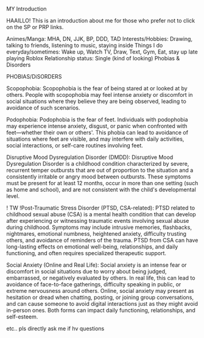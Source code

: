 MY Introduction

HAAILLO! This is an introduction about me for those who prefer not to click on the SP or PRP links.

Animes/Manga: MHA, DN, JJK, BP, DDD, TAD
Interests/Hobbies: Drawing, talking to friends, listening to music, staying inside
Things I do everyday/sometimes: Wake up, Watch TV, Draw, Text, Gym, Eat, stay up late playing Roblox
Relationship status: Single (kind of looking)
Phobias & Disorders

PHOBIAS/DiSORDERS

Scopophobia:
Scopophobia is the fear of being stared at or looked at by others. People with scopophobia may feel intense anxiety or discomfort in social situations where they believe they are being observed, leading to avoidance of such scenarios.

Podophobia:
Podophobia is the fear of feet. Individuals with podophobia may experience intense anxiety, disgust, or panic when confronted with feet—whether their own or others'. This phobia can lead to avoidance of situations where feet are visible, and may interfere with daily activities, social interactions, or self-care routines involving feet.

Disruptive Mood Dysregulation Disorder (DMDD):
Disruptive Mood Dysregulation Disorder is a childhood condition characterized by severe, recurrent temper outbursts that are out of proportion to the situation and a consistently irritable or angry mood between outbursts. These symptoms must be present for at least 12 months, occur in more than one setting (such as home and school), and are not consistent with the child's developmental level.

! TW !Post-Traumatic Stress Disorder (PTSD, CSA-related):
PTSD related to childhood sexual abuse (CSA) is a mental health condition that can develop after experiencing or witnessing traumatic events involving sexual abuse during childhood. Symptoms may include intrusive memories, flashbacks, nightmares, emotional numbness, heightened anxiety, difficulty trusting others, and avoidance of reminders of the trauma. PTSD from CSA can have long-lasting effects on emotional well-being, relationships, and daily functioning, and often requires specialized therapeutic support.

Social Anxiety (Online and Real Life):
Social anxiety is an intense fear or discomfort in social situations due to worry about being judged, embarrassed, or negatively evaluated by others. In real life, this can lead to avoidance of face-to-face gatherings, difficulty speaking in public, or extreme nervousness around others. Online, social anxiety may present as hesitation or dread when chatting, posting, or joining group conversations, and can cause someone to avoid digital interactions just as they might avoid in-person ones. Both forms can impact daily functioning, relationships, and self-esteem.

etc.. pls directly ask me if hv questions
